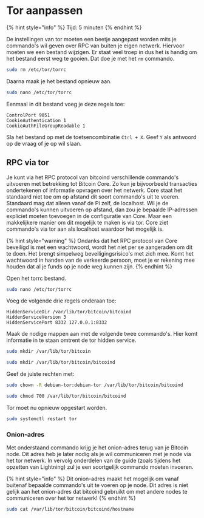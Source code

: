 # Tor aanpassen

{% hint style="info" %}
Tijd: 5 minuten
{% endhint %}

De instellingen van tor moeten een beetje aangepast worden mits je commando's wil geven over RPC van buiten je eigen netwerk. Hiervoor moeten we een bestand wijzigen. Er staat veel troep in dus het is handig om het bestand eerst weg te gooien. Dat doe je met het `rm` commando.

```bash
sudo rm /etc/tor/torrc
```

Daarna maak je het bestand opnieuw aan.

```bash
sudo nano /etc/tor/torrc
```

Eenmaal in dit bestand voeg je deze regels toe:

```text
ControlPort 9051
CookieAuthentication 1
CookieAuthFileGroupReadable 1
```

Sla het bestand op met de toetsencombinatie `Ctrl + X`. Geef `Y` als antwoord op de vraag of je op wil slaan.

## RPC via tor

Je kunt via het RPC protocol van bitcoind verschillende commando's uitvoeren met betrekking tot Bitcoin Core. Zo kun je bijvoorbeeld transacties ondertekenen of informatie opvragen over het netwerk. Core staat het standaard niet toe om op afstand dit soort commando's uit te voeren. Standaard mag dat alleen vanaf de Pi zelf, de localhost. Wil je de commando's kunnen uitvoeren op afstand, dan zou je bepaalde IP-adressen expliciet moeten toevoegen in de configuratie van Core. Maar een makkelijkere manier om dit mogelijk te maken is via tor. Core ziet commando's via tor aan als localhost waardoor het mogelijk is.

{% hint style="warning" %}
Ondanks dat het RPC protocol van Core beveiligd is met een wachtwoord, wordt het niet per se aangeraden om dit te doen. Het brengt simpelweg beveiligingsrisico's met zich mee. Komt het wachtwoord in handen van de verkeerde persoon, moet je er rekening mee houden dat al je funds op je node weg kunnen zijn.
{% endhint %}

Open het torrc bestand.

```bash
sudo nano /etc/tor/torrc
```

Voeg de volgende drie regels onderaan toe:

```text
HiddenServiceDir /var/lib/tor/bitcoin/bitcoind
HiddenServiceVersion 3
HiddenServicePort 8332 127.0.0.1:8332
```

Maak de nodige mappen aan met de volgende twee commando's. Hier komt informatie in te staan omtrent de tor hidden service.

```bash
sudo mkdir /var/lib/tor/bitcoin
```

```bash
sudo mkdir /var/lib/tor/bitcoin/bitcoind
```

Geef de juiste rechten met:

```bash
sudo chown -R debian-tor:debian-tor /var/lib/tor/bitcoin/bitcoind
```

```bash
sudo chmod 700 /var/lib/tor/bitcoin/bitcoind
```

Tor moet nu opnieuw opgestart worden.

```bash
sudo systemctl restart tor
```

### Onion-adres

Met onderstaand commando krijg je het onion-adres terug van je Bitcoin node. Dit adres heb je later nodig als je wil communiceren met je node via het tor netwerk. In vervolg onderdelen van de guide \(zoals tijdens het opzetten van Lightning\) zul je een soortgelijk commando moeten invoeren.

{% hint style="info" %}
Dit onion-adres maakt het mogelijk om vanaf buitenaf bepaalde commando's uit te voeren op je node. Dit adres is niet gelijk aan het onion-adres dat bitcoind gebruikt om met andere nodes te communiceren over het tor netwerk!
{% endhint %}

```bash
sudo cat /var/lib/tor/bitcoin/bitcoind/hostname
```

